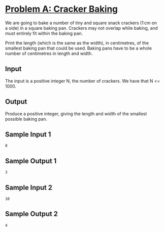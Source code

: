 # [Problem A: Cracker Baking](https://nbhspc22.kattis.com/contests/nbhspc22/problems/nbhspc22.crackerbaking)

We are going to bake a number of tiny and square snack crackers (1 cm on a side) in a square baking pan. Crackers may not overlap while baking, and must entirely fit within the baking pan.

Print the length (which is the same as the width), in centimetres, of the smallest baking pan that could be used. Baking pans have to be a whole number of centimetres in length and width.

## Input
The input is a positive integer N, the number of crackers. We have that N <= 1000.

## Output
Produce a positive integer, giving the length and width of the smallest possible baking pan.

## Sample Input 1
```
8
```

## Sample Output 1
```
3
```

## Sample Input 2
```
10
```

## Sample Output 2
```
4
```
